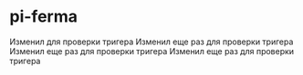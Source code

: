 # pi-ferma
Изменил для проверки тригера
Изменил еще раз для проверки тригера
Изменил еще раз для проверки тригера
Изменил еще раз для проверки тригера